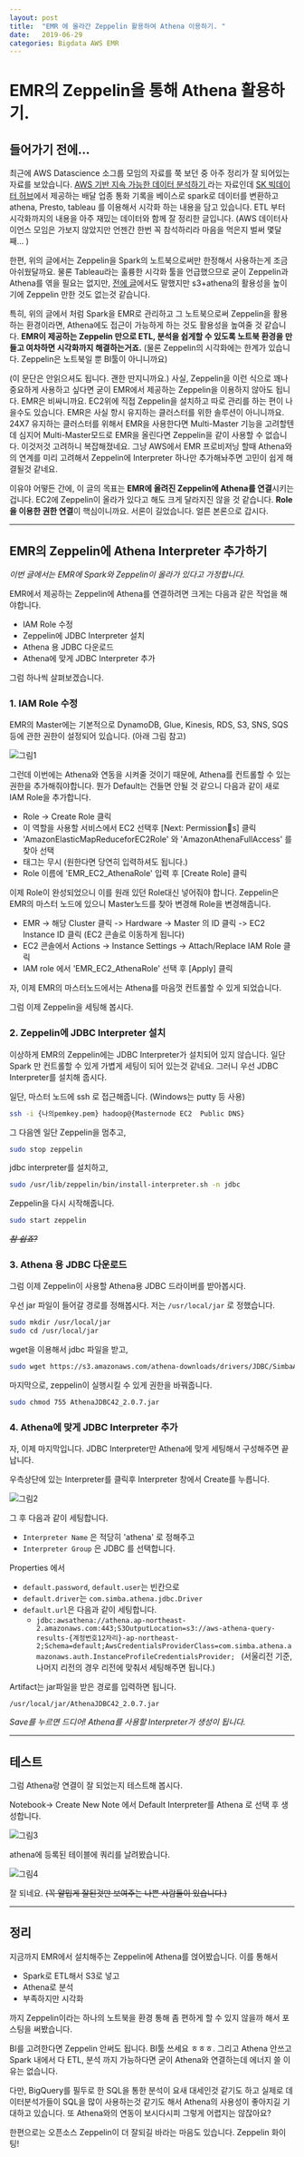 ```yaml
---
layout: post
title:  "EMR 에 올라간 Zeppelin 활용하여 Athena 이용하기. "
date:   2019-06-29
categories: Bigdata AWS EMR
---
```


# EMR의 Zeppelin을 통해 Athena 활용하기. 

## 들어가기 전에... 

최근에 AWS Datascience 소그룹 모임의 자료를 쭉 보던 중 아주 정리가 잘 되어있는 자료를 보았습니다. [AWS 기반 지속 가능한 데이터 분석하기
](https://github.com/awskrug/datascience-group/tree/master/workshop-sustainable_data_analysis) 라는 자료인데 [SK 빅데이터 허브](https://www.bigdatahub.co.kr/index.do)에서 제공하는 배달 업종 통화 기록을 베이스로 spark로 데이터를 변환하고 athena, Presto, tableau 를 이용해서 시각화 하는 내용을 담고 있습니다. ETL 부터 시각화까지의 내용을 아주 재밌는 데이터와 함께 잘 정리한 글입니다. (AWS 데이터사이언스 모임은 가보지 않았지만 언젠간 한번 꼭 참석하리라 마음을 먹은지 벌써 몇달째... )

한편, 위의 글에서는 Zeppelin을 Spark의 노트북으로써만 한정해서 사용하는게 조금 아쉬웠달까요. 물론 Tableau라는 훌륭한 시각화 툴을 언급했으므로 굳이 Zeppelin과 Athena를 엮을 필요는 없지만, [전에 글](https://boomkim.github.io/aws/athena/zeppelin/2019/05/24/athena-with-zeppelin.html)에서도 말했지만 s3+athena의 활용성을 높이기에 Zeppelin 만한 것도 없는것 같습니다. 

특히, 위의 글에서 처럼 Spark을 EMR로 관리하고 그 노트북으로써 Zeppelin을 활용하는 환경이라면, Athena에도  접근이 가능하게 하는 것도 활용성을 높여줄 것 같습니다. **EMR이 제공하는 Zeppelin 만으로 ETL, 분석을 쉽게할 수 있도록 노트북 환경을 만들고 여차하면 시각화까지 해결하는거죠.** (물론 Zeppelin의 시각화에는 한계가 있습니다. Zeppelin은 노트북일 뿐 BI툴이 아니니까요) 

(이 문단은 안읽으셔도 됩니다. 괜한 딴지니까요.)
사실, Zeppelin을 이런 식으로 꽤나 중요하게 사용하고 싶다면 굳이 EMR에서 제공하는 Zeppelin을 이용하지 않아도 됩니다. EMR은 비싸니까요. EC2위에 직접 Zeppelin을 설치하고 따로 관리를 하는 편이 나을수도 있습니다. EMR은 사실 항시 유지하는 클러스터를 위한 솔루션이 아니니까요. 24X7 유지하는 클러스터를 위해서 EMR을 사용한다면 Multi-Master 기능을 고려할텐데 심지어 Multi-Master모드로 EMR을 올린다면 Zeppelin을 같이 사용할 수 없습니다. 이것저것 고려하니 복잡해졌네요. 그냥 AWS에서 EMR 프로비저닝 할때 Athena와의 연계를 미리 고려해서 Zeppelin에 Interpreter 하나만 추가해놔주면 고민이 쉽게 해결될것 같네요. 

이유야 어떻든 간에, 이 글의 목표는 **EMR에 올려진 Zeppelin에 Athena를 연결**시키는 겁니다. EC2에 Zeppelin이 올라가 있다고 해도 크게 달라지진 않을 것 같습니다. **Role을 이용한 권한 연결**이 핵심이니까요. 서론이 길었습니다. 얼른 본론으로 갑시다. 

*** 

## EMR의 Zeppelin에 Athena Interpreter 추가하기

*이번 글에서는 EMR에 Spark와 Zeppelin이 올라가 있다고 가정합니다.* 

EMR에서 제공하는 Zeppelin에 Athena를 연결하려면 크게는 다음과 같은 작업을 해야합니다. 

* IAM Role 수정 
* Zeppelin에 JDBC Interpreter 설치 
* Athena 용 JDBC 다운로드 
* Athena에 맞게 JDBC Interpreter 추가

그럼 하나씩 살펴보겠습니다. 

### 1. IAM Role 수정

EMR의 Master에는 기본적으로 DynamoDB, Glue, Kinesis, RDS, S3, SNS, SQS 등에 관한 권한이 설정되어 있습니다. (아래 그림 참고)

![그림1](/images/EMR-EC2-Role.png)

그런데 이번에는 Athena와 연동을 시켜줄 것이기 때문에, Athena를 컨트롤할 수 있는 권한을 추가해줘야합니다. 
뭔가 Default는 건들면 안될 것 같으니 다음과 같이  새로 IAM Role을 추가합니다. 

* Role -> Create Role 클릭
* 이 역할을 사용할 서비스에서 EC2 선택후 [Next: Permissions] 클릭 
* 'AmazonElasticMapReduceforEC2Role' 와 'AmazonAthenaFullAccess' 를 찾아 선택
* 태그는 무시 (원한다면 당연히 입력하셔도 됩니다.)
* Role 이름에 'EMR_EC2_AthenaRole' 입력 후 [Create Role] 클릭 

이제 Role이 완성되었으니 이를 원래 있던 Role대신 넣어줘야 합니다. Zeppelin은 EMR의 마스터 노드에 있으니 Master노드를 찾아 변경해 Role을 변경해줍니다. 

* EMR -> 해당 Cluster 클릭 -> Hardware -> Master 의 ID 클릭 -> EC2 Instance ID 클릭 (EC2 콘솔로 이동하게 됩니다)
* EC2 콘솔에서 Actions -> Instance Settings -> Attach/Replace IAM Role 클릭 
* IAM role 에서 'EMR_EC2_AthenaRole' 선택 후 [Apply] 클릭 

자, 이제 EMR의 마스터노드에서는 Athena를 마음껏 컨트롤할 수 있게 되었습니다. 

그럼 이제 Zeppelin을 세팅해 봅시다.

### 2. Zeppelin에 JDBC Interpreter 설치 

이상하게 EMR의 Zeppelin에는 JDBC Interpreter가 설치되어 있지 않습니다. 일단 Spark 만 컨트롤할 수 있게 가볍게 세팅이 되어 있는것 같네요. 그러니 우선 JDBC Interpreter를 설치해 줍시다. 

일단, 마스터 노드에 ssh 로 접근해줍니다. (Windows는 putty 등 사용)

 ```bash
 ssh -i {나의pemkey.pem} hadoop@{Masternode EC2  Public DNS}
 ````

그 다음엔 일단 Zeppelin을 멈추고, 

```bash
sudo stop zeppelin
``` 

jdbc interpreter를 설치하고,

```bash
sudo /usr/lib/zeppelin/bin/install-interpreter.sh -n jdbc
```

Zeppelin을 다시 시작해줍니다. 

```bash
sudo start zeppelin
```

~~*참 쉽죠?*~~


### 3. Athena 용 JDBC 다운로드 

그럼 이제 Zeppelin이 사용할 Athena용 JDBC 드라이버를 받아봅시다. 

우선 jar 파일이 들어갈 경로를 정해봅시다. 저는 `/usr/local/jar` 로 정했습니다. 

```bash
sudo mkdir /usr/local/jar
sudo cd /usr/local/jar
```

wget을 이용해서 jdbc 파일을 받고, 

```bash
sudo wget https://s3.amazonaws.com/athena-downloads/drivers/JDBC/SimbaAthenaJDBC_2.0.7/AthenaJDBC42_2.0.7.jar
```
마지막으로, zeppelin이 실행시킬 수 있게 권한을 바꿔줍니다.

```bash
sudo chmod 755 AthenaJDBC42_2.0.7.jar
```

### 4. Athena에 맞게 JDBC Interpreter 추가

자, 이제 마지막입니다. JDBC Interpreter만 Athena에 맞게 세팅해서 구성해주면 끝납니다. 

우측상단에 있는 Interpreter를 클릭후 Interpreter 창에서 Create를 누릅니다. 

![그림2](/images/zeppelin-interpreter.png)

그 후 다음과 같이 세팅합니다.
* `Interpreter Name` 은 적당히 'athena' 로 정해주고 
* `Interpreter Group` 은 JDBC 를 선택합니다. 

Properties 에서 
* `default.password`, `default.user`는 빈칸으로
* `default.driver`는 `com.simba.athena.jdbc.Driver`
* `default.url`은 다음과 같이 세팅합니다. 
  * `jdbc:awsathena://athena.ap-northeast-2.amazonaws.com:443;S3OutputLocation=s3://aws-athena-query-results-{계정번호12자리}-ap-northeast-2;Schema=default;AwsCredentialsProviderClass=com.simba.athena.amazonaws.auth.InstanceProfileCredentialsProvider; ` (서울리전 기준, 나머지 리전의 경우 리전에 맞춰서 세팅해주면 됩니다.)

Artifact는 jar파일을 받은 경로를 입력하면 됩니다. 

`/usr/local/jar/AthenaJDBC42_2.0.7.jar`

*Save를 누르면 드디어! Athena를 사용할 Interpreter가 생성이 됩니다.*

***

## 테스트 

그럼 Athena랑 연결이 잘 되었는지 테스트해 봅시다. 

Notebook-> Create New Note 에서 Default Interpreter를 Athena 로 선택 후 생성합니다. 

![그림3](/images/zeppelin-create-notebook.png)

athena에 등록된 테이블에 쿼리를 날려봤습니다. 

![그림4](/images/emr-zeppelin-athena-final-example.png)

잘 되네요. ~~(꼭 얄밉게 잘된것만 보여주는 나쁜 사람들이 있습니다.)~~

*** 

## 정리 

지금까지 EMR에서 설치해주는 Zeppelin에 Athena를 얹어봤습니다. 이를 통해서 

* Spark로 ETL해서 S3로 넣고 
* Athena로 분석
* 부족하지만 시각화 

까지 Zeppelin이라는 하나의 노트북을 환경 통해 좀 편하게 할 수 있지 않을까 해서 포스팅을 써봤습니다. 

BI를 고려한다면 Zeppelin 안써도 됩니다. BI툴 쓰세요 ㅎㅎㅎ. 그리고 Athena 안쓰고 Spark 내에서 다 ETL, 분석 까지 가능하다면 굳이 Athena와 연결하는데 에너지 쓸 이유는 없습니다. 

다만, BigQuery를 필두로 한 SQL을 통한 분석이 요새 대세인것 같기도 하고 실제로 데이터분석가들이 SQL을 많이 사용하는것 같기도 해서 Athena의 사용성이 좋아지길 기대하고 있습니다. 또 Athena와의 연동이 보시다시피 그렇게 어렵지는 않잖아요? 

한편으로는 오픈소스 Zeppelin이 더 잘되길 바라는 마음도 있습니다. Zeppelin 화이팅! 







